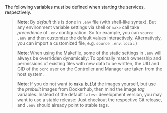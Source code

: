 The following variables must be defined when starting the services, respectively.

> **Note**:
> By _default_ this is done in `.env` file (with shell-like syntax).
> But any environment variable settings via shell or `make` call take
> _precedence_ of `.env` configuration.
> So for example, you can `source .env` and then customize the
> default values interactively.
> Alternatively, you can import a customized file, e.g. `source .env.local`.)
>
> **Note**:
> When using the Makefile, some of the static settings in `.env` will always
> be overridden dynamically: To optimally match ownership and permissions of
> existing files with new data to be written, the UID and GID of the `ocrd` user
> on the Controller and Manager are taken from the host system.
>
> **Note**:
> If you do not want to [`make build`](#building) the images yourself, but
> use the _prebuilt_ images from Dockerhub, then mind the image _tag_ variables.
> Instead of the default `latest` development version, you may want to use
> a stable release: Just checkout the respective Git release, and `.env`
> should already point to stable tags.